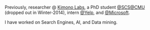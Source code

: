 
Previously, researcher @ <a href="https://www.kimonolabs.com/">Kimono
Labs</a>, a PhD student <a
href="https://twitter.com/scsatcmu">@SCS@CMU</a> (dropped out in
Winter-2014), intern <a href="https://twitter.com/Yelp">@Yelp</a>, and
<a href="https://twitter.com/Microsoft">@Microsoft</a>.

I have worked on Search Engines, AI, and Data mining.
